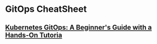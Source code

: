 # GitOps CheatSheet

## [Kubernetes GitOps: A Beginner's Guide with a Hands-On Tutoria](https://dev.to/pavanbelagatti/kubernetes-gitops-a-beginners-guide-with-a-hands-on-tutorial-56de)
